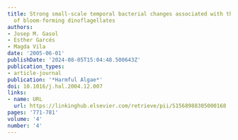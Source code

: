 ```yaml
---
title: Strong small-scale temporal bacterial changes associated with the migrations
  of bloom-forming dinoflagellates
authors:
- Josep M. Gasol
- Esther Garcés
- Magda Vila
date: '2005-06-01'
publishDate: '2024-08-05T15:04:48.500643Z'
publication_types:
- article-journal
publication: '*Harmful Algae*'
doi: 10.1016/j.hal.2004.12.007
links:
- name: URL
  url: https://linkinghub.elsevier.com/retrieve/pii/S1568988305000168
pages: '771-781'
volume: '4'
number: '4'
---
```

